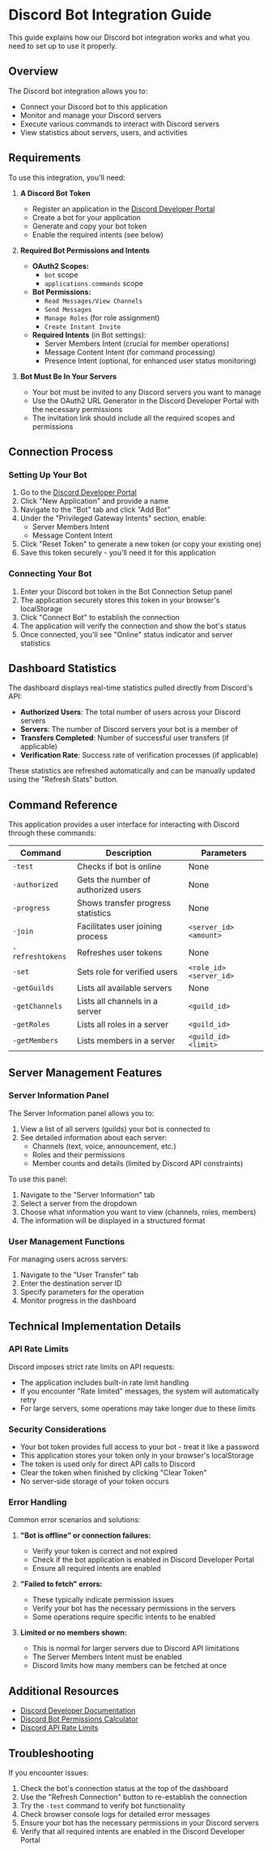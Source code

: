 
# Discord Bot Integration Guide

This guide explains how our Discord bot integration works and what you need to set up to use it properly.

## Overview

The Discord bot integration allows you to:
- Connect your Discord bot to this application
- Monitor and manage your Discord servers
- Execute various commands to interact with Discord servers
- View statistics about servers, users, and activities

## Requirements

To use this integration, you'll need:

1. **A Discord Bot Token**
   - Register an application in the [Discord Developer Portal](https://discord.com/developers/applications)
   - Create a bot for your application
   - Generate and copy your bot token
   - Enable the required intents (see below)

2. **Required Bot Permissions and Intents**
   - **OAuth2 Scopes:**
     - `bot` scope
     - `applications.commands` scope
   - **Bot Permissions:**
     - `Read Messages/View Channels`
     - `Send Messages`
     - `Manage Roles` (for role assignment)
     - `Create Instant Invite`
   - **Required Intents** (in Bot settings):
     - Server Members Intent (crucial for member operations)
     - Message Content Intent (for command processing)
     - Presence Intent (optional, for enhanced user status monitoring)

3. **Bot Must Be In Your Servers**
   - Your bot must be invited to any Discord servers you want to manage
   - Use the OAuth2 URL Generator in the Discord Developer Portal with the necessary permissions
   - The invitation link should include all the required scopes and permissions

## Connection Process

### Setting Up Your Bot

1. Go to the [Discord Developer Portal](https://discord.com/developers/applications)
2. Click "New Application" and provide a name
3. Navigate to the "Bot" tab and click "Add Bot"
4. Under the "Privileged Gateway Intents" section, enable:
   - Server Members Intent
   - Message Content Intent
5. Click "Reset Token" to generate a new token (or copy your existing one)
6. Save this token securely - you'll need it for this application

### Connecting Your Bot

1. Enter your Discord bot token in the Bot Connection Setup panel
2. The application securely stores this token in your browser's localStorage
3. Click "Connect Bot" to establish the connection
4. The application will verify the connection and show the bot's status
5. Once connected, you'll see "Online" status indicator and server statistics

## Dashboard Statistics

The dashboard displays real-time statistics pulled directly from Discord's API:

- **Authorized Users**: The total number of users across your Discord servers
- **Servers**: The number of Discord servers your bot is a member of
- **Transfers Completed**: Number of successful user transfers (if applicable)
- **Verification Rate**: Success rate of verification processes (if applicable)

These statistics are refreshed automatically and can be manually updated using the "Refresh Stats" button.

## Command Reference

This application provides a user interface for interacting with Discord through these commands:

| Command | Description | Parameters |
|---------|-------------|------------|
| `-test` | Checks if bot is online | None |
| `-authorized` | Gets the number of authorized users | None |
| `-progress` | Shows transfer progress statistics | None |
| `-join` | Facilitates user joining process | `<server_id> <amount>` |
| `-refreshtokens` | Refreshes user tokens | None |
| `-set` | Sets role for verified users | `<role_id> <server_id>` |
| `-getGuilds` | Lists all available servers | None |
| `-getChannels` | Lists all channels in a server | `<guild_id>` |
| `-getRoles` | Lists all roles in a server | `<guild_id>` |
| `-getMembers` | Lists members in a server | `<guild_id> <limit>` |

## Server Management Features

### Server Information Panel

The Server Information panel allows you to:

1. View a list of all servers (guilds) your bot is connected to
2. See detailed information about each server:
   - Channels (text, voice, announcement, etc.)
   - Roles and their permissions
   - Member counts and details (limited by Discord API constraints)

To use this panel:
1. Navigate to the "Server Information" tab
2. Select a server from the dropdown
3. Choose what information you want to view (channels, roles, members)
4. The information will be displayed in a structured format

### User Management Functions

For managing users across servers:

1. Navigate to the "User Transfer" tab
2. Enter the destination server ID
3. Specify parameters for the operation
4. Monitor progress in the dashboard

## Technical Implementation Details

### API Rate Limits

Discord imposes strict rate limits on API requests:

- The application includes built-in rate limit handling
- If you encounter "Rate limited" messages, the system will automatically retry
- For large servers, some operations may take longer due to these limits

### Security Considerations

- Your bot token provides full access to your bot - treat it like a password
- This application stores your token only in your browser's localStorage
- The token is used only for direct API calls to Discord
- Clear the token when finished by clicking "Clear Token"
- No server-side storage of your token occurs

### Error Handling

Common error scenarios and solutions:

1. **"Bot is offline" or connection failures:**
   - Verify your token is correct and not expired
   - Check if the bot application is enabled in Discord Developer Portal
   - Ensure all required intents are enabled

2. **"Failed to fetch" errors:**
   - These typically indicate permission issues
   - Verify your bot has the necessary permissions in the servers
   - Some operations require specific intents to be enabled

3. **Limited or no members shown:**
   - This is normal for larger servers due to Discord API limitations
   - The Server Members Intent must be enabled
   - Discord limits how many members can be fetched at once

## Additional Resources

- [Discord Developer Documentation](https://discord.com/developers/docs)
- [Discord Bot Permissions Calculator](https://discordapi.com/permissions.html)
- [Discord API Rate Limits](https://discord.com/developers/docs/topics/rate-limits)

## Troubleshooting

If you encounter issues:

1. Check the bot's connection status at the top of the dashboard
2. Use the "Refresh Connection" button to re-establish the connection
3. Try the `-test` command to verify bot functionality
4. Check browser console logs for detailed error messages
5. Ensure your bot has the necessary permissions in your Discord servers
6. Verify that all required intents are enabled in the Discord Developer Portal
